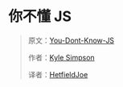 # 你不懂 JS

> 原文：[You-Dont-Know-JS](https://github.com/getify/You-Dont-Know-JS)
> 
> 作者：[Kyle Simpson](https://github.com/getify)
> 
> 译者：[HetfieldJoe](http://www.jianshu.com/users/4801d203ede4)